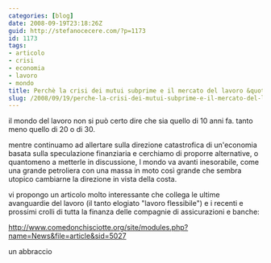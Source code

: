 ```yaml
---
categories: [blog]
date: 2008-09-19T23:18:26Z
guid: http://stefanocecere.com/?p=1173
id: 1173
tags:
- articolo
- crisi
- economia
- lavoro
- mondo
title: Perchè la crisi dei mutui subprime e il mercato del lavoro &quot;flessibile&quot;
slug: /2008/09/19/perche-la-crisi-dei-mutui-subprime-e-il-mercato-del-lavoro-flessibile/
---
```


il mondo del lavoro non si può certo dire che sia quello di 10 anni fa. tanto meno quello di 20 o di 30.

mentre continuamo ad allertare sulla direzione catastrofica di un'economia basata sulla speculazione finanziaria e cerchiamo di proporre alternative, o quantomeno a metterle in discussione, l mondo va avanti inesorabile, come una grande petroliera con una massa in moto così grande che sembra utopico cambiarne la direzione in vista della costa.

vi propongo un articolo molto interessante che collega le ultime avanguardie del lavoro (il tanto elogiato "lavoro flessibile") e i recenti e prossimi crolli di tutta la finanza delle compagnie di assicurazioni e banche:

<http://www.comedonchisciotte.org/site/modules.php?name=News&file=article&sid=5027>

un abbraccio